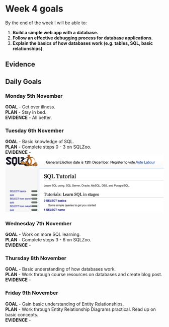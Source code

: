 # Week 4 goals

By the end of the week I will be able to:

1. **Build a simple web app with a database.**
2. **Follow an effective debugging process for database applications.**
3. **Explain the basics of how databases work (e.g. tables, SQL, basic relationships)**

## Evidence



## Daily Goals

### Monday 5th November

**GOAL** -    Get over illness.   
**PLAN** -     Stay in bed.   
**EVIDENCE** -   All better.


### Tuesday 6th November

**GOAL** - Basic knowledge of SQL.    
**PLAN** - Complete steps 0 - 3 on SQLZoo.    
**EVIDENCE** -    ![SQLZoo](https://github.com/jonesandy/learning-goals/blob/master/week4/_imgs/sql-0.png)    

### Wednesday 7th November

**GOAL** - Work on more SQL learning.    
**PLAN** - Complete steps 3 - 6 on SQLZoo.    
**EVIDENCE** -  

### Thursday 8th November

**GOAL** - Basic understanding of how databases work.    
**PLAN** - Work through course resources on databases and create blog post.    
**EVIDENCE** -      

### Friday 9th November

**GOAL** - Gain basic understanding of Entity Relationships.    
**PLAN** - Work through Entity Relationship Diagrams practical. Read up on basic concepts.    
**EVIDENCE** - 
